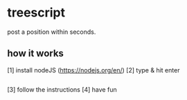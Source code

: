 # treescript

post a position within seconds.

## how it works

[1] install nodeJS (https://nodejs.org/en/)
[2] type & hit enter
```npm run start
```
[3] follow the instructions
[4] have fun